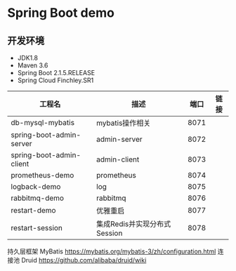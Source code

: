 # Spring Boot demo

## 开发环境
* JDK1.8
* Maven 3.6
* Spring Boot 2.1.5.RELEASE
* Spring Cloud Finchley.SR1

|工程名|描述|端口|链接|
|---|---|---|---|
|db-mysql-mybatis|mybatis操作相关|8071||
|spring-boot-admin-server|admin-server|8072||
|spring-boot-admin-client|admin-client|8073||
|prometheus-demo|prometheus|8074||
|logback-demo|log|8075||
|rabbitmq-demo|rabbitmq|8076||
|restart-demo|优雅重启|8077||
|restart-session|集成Redis并实现分布式Session|8078||


持久层框架 MyBatis https://mybatis.org/mybatis-3/zh/configuration.html
连接池 Druid https://github.com/alibaba/druid/wiki



